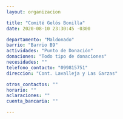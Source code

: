 ```yaml
---
layout: organizacion

title: "Comité Gelós Bonilla"
date: 2020-08-10 23:30:45 -0300

departamento: "Maldonado"
barrio: "Barrio B9"
actividades: "Punto de Donación"
donaciones: "Todo tipo de donaciones"
necesidades: ""
telefono_contacto: "099815751"
direccion: "Cont. Lavalleja y Las Garzas"

otros_contactos: ""
horario: ""
aclaraciones: ""
cuenta_bancaria: ""

---
```

